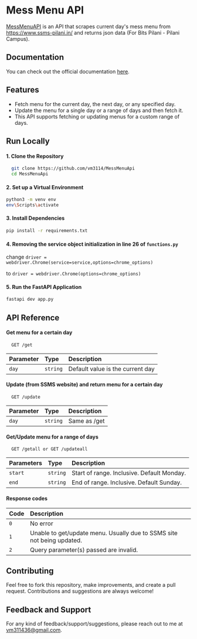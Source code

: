 
# Mess Menu API

[MessMenuAPI](https://messmenuapi.onrender.com/doc) is an API that scrapes current day's mess menu from https://www.ssms-pilani.in/ and returns json data (For Bits Pilani - Pilani Campus).


## Documentation

You can check out the official documentation [here](https://messmenuapi.onrender.com/doc).


## Features

- Fetch menu for the current day, the next day, or any specified day.
- Update the menu for a single day or a range of days and then fetch it.
- This API supports fetching or updating menus for a custom range of days.
## Run Locally


#### 1. Clone the Repository

```bash
  git clone https://github.com/vm3114/MessMenuApi
  cd MessMenuApi
```

#### 2. Set up a Virtual Environment

```bash
python3 -m venv env
env\Scripts\activate
```
#### 3. Install Dependencies  

```bash 
pip install -r requirements.txt
```

#### 4. Removing the service object initialization in  line 26 of `functions.py`
  change ```
driver = webdriver.Chrome(service=service,options=chrome_options) ```

  to ```driver = webdriver.Chrome(options=chrome_options)```

#### 5. Run the FastAPI Application
```bash   
fastapi dev app.py    
```
## API Reference


#### Get menu for a certain day

```
  GET /get
```

| Parameter | Type     | Description                |
| :-------- | :------- | :------------------------- |
| `day` | `string` | Default value is the current day |

#### Update (from SSMS website) and return menu for a certain day

```
  GET /update
```

| Parameter | Type     | Description                       |
| :-------- | :------- | :-------------------------------- |
| `day`      | `string` | Same as /get |

#### Get/Update menu for a range of days
```
  GET /getall or GET /updateall
```

| Parameters | Type     | Description                       |
| :-------- | :------- | :-------------------------------- |
| `start`      | `string` | Start of range. Inclusive. Default Monday. |
| `end`      | `string` | End of range. Inclusive. Default Sunday. |

#### Response codes

| Code | Description     | 
| :-------- | :---------------- | 
| `0`      | No error | 
| `1`      | Unable to get/update menu. Usually due to SSMS site not being updated. | 
| `2`      | Query parameter(s) passed are invalid.  | 

## Contributing

Feel free to fork this repository, make improvements, and create a pull request. Contributions and suggestions are always welcome!


## Feedback and Support
For any kind of feedback/support/suggestions, please reach out to me at vm311436@gmail.com.

